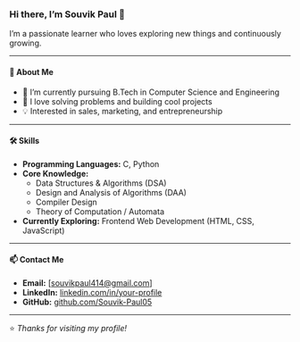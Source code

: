 ### Hi there, I’m **Souvik Paul** 👋

I’m a passionate learner who loves exploring new things and continuously growing.

---

#### 📍 About Me
- 🔭 I’m currently pursuing B.Tech in Computer Science and Engineering  
- 🌱 I love solving problems and building cool projects  
- 💡 Interested in sales, marketing, and entrepreneurship  

---

#### 🛠️ Skills
- **Programming Languages:** C, Python  
- **Core Knowledge:**  
  - Data Structures & Algorithms (DSA)  
  - Design and Analysis of Algorithms (DAA)  
  - Compiler Design  
  - Theory of Computation / Automata  
- **Currently Exploring:** Frontend Web Development (HTML, CSS, JavaScript)

---

#### 📫 Contact Me
- **Email:** [souvikpaul414@gmail.com]  
- **LinkedIn:** [linkedin.com/in/your-profile](https://linkedin.com/in/your-profile)  
- **GitHub:** [github.com/Souvik-Paul05](https://github.com/Souvik-Paul05)

---

⭐ *Thanks for visiting my profile!*
